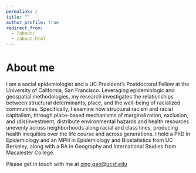 ```yaml
---
permalink: /
title: ""
author_profile: true
redirect_from: 
  - /about/
  - /about.html
---
```



About me
======
I am a social epidemiologist and a UC President’s Postdoctoral Fellow at the University of California, San Francisco. Leveraging epidemiologic and geospatial methodologies, my research investigates the relationships between structural determinants, place, and the well-being of racialized communities. Specifically, I examine how structural racism and racial capitalism, through place-based mechanisms of marginalization, exclusion, and (dis)investment, distribute environmental hazards and health resources unevenly across neighborhoods along racial and class lines, producing health inequities over the life course and across generations. I hold a PhD in Epidemiology and an MPH in Epidemiology and Biostatistics from UC Berkeley, along with a BA in Geography and International Studies from Macalester College.  

Please get in touch with me at xing.gao@ucsf.edu


